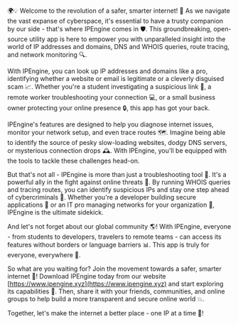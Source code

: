🌍💡 Welcome to the revolution of a safer, smarter internet! 🚀 As we navigate the vast expanse of cyberspace, it's essential to have a trusty companion by our side - that's where IPEngine comes in 🛡️. This groundbreaking, open-source utility app is here to empower you with unparalleled insight into the world of IP addresses and domains, DNS and WHOIS queries, route tracing, and network monitoring 🔍.

With IPEngine, you can look up IP addresses and domains like a pro, identifying whether a website or email is legitimate or a cleverly disguised scam 📈. Whether you're a student investigating a suspicious link 👀, a remote worker troubleshooting your connection 💻, or a small business owner protecting your online presence 🔒, this app has got your back.

IPEngine's features are designed to help you diagnose internet issues, monitor your network setup, and even trace routes 🗺️. Imagine being able to identify the source of pesky slow-loading websites, dodgy DNS servers, or mysterious connection drops 🕰️. With IPEngine, you'll be equipped with the tools to tackle these challenges head-on.

But that's not all - IPEngine is more than just a troubleshooting tool 💪. It's a powerful ally in the fight against online threats 🚫. By running WHOIS queries and tracing routes, you can identify suspicious IPs and stay one step ahead of cybercriminals 👊. Whether you're a developer building secure applications 🔧 or an IT pro managing networks for your organization 💼, IPEngine is the ultimate sidekick.

And let's not forget about our global community 🌎! With IPEngine, everyone - from students to developers, travelers to remote teams - can access its features without borders or language barriers 📊. This app is truly for everyone, everywhere 🌈.

So what are you waiting for? Join the movement towards a safer, smarter internet 🚀! Download IPEngine today from our website [https://www.ipengine.xyz](https://www.ipengine.xyz) and start exploring its capabilities 🔧. Then, share it with your friends, communities, and online groups to help build a more transparent and secure online world 💥.

Together, let's make the internet a better place - one IP at a time 🌟!